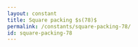 ```yaml
---
layout: constant
title: Square packing $s(78)$
permalink: /constants/square-packing-78/
id: square-packing-78
---
```

